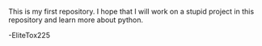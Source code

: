 This is my first repository.
I hope that I will work on a stupid project in this repository and learn more about python.

-EliteTox225